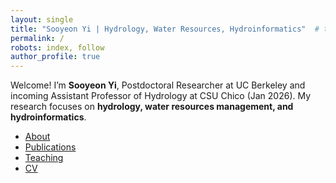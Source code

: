 ```yaml
---
layout: single
title: "Sooyeon Yi | Hydrology, Water Resources, Hydroinformatics"  # tab/SEO only
permalink: /
robots: index, follow
author_profile: true
---
```


Welcome! I’m **Sooyeon Yi**, Postdoctoral Researcher at UC Berkeley and incoming Assistant Professor of Hydrology at CSU Chico (Jan 2026).
My research focuses on **hydrology, water resources management, and hydroinformatics**.

- [About](/about/)
- [Publications](/publications/)
- [Teaching](/teaching/)
- [CV](/cv/)
